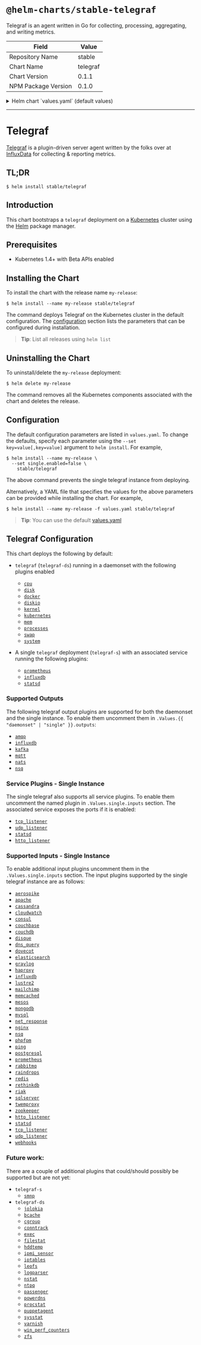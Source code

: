 # `@helm-charts/stable-telegraf`

Telegraf is an agent written in Go for collecting, processing, aggregating, and writing metrics.

| Field               | Value    |
| ------------------- | -------- |
| Repository Name     | stable   |
| Chart Name          | telegraf |
| Chart Version       | 0.1.1    |
| NPM Package Version | 0.1.0    |

<details>

<summary>Helm chart `values.yaml` (default values)</summary>

```yaml
## Default values.yaml for Telegraf
## This is a YAML-formatted file.
## ref: https://hub.docker.com/r/library/telegraf/tags/
image:
  repo: 'telegraf'
  tag: '1.1.0-alpine'
  pullPolicy: IfNotPresent

## Configure the telegraf daemonset here.
## Resource limits and outputs can be set seperately
daemonset:
  enabled: true
  ## Configure resource requests and limits
  ## ref: http://kubernetes.io/docs/user-guide/compute-resources/
  resources:
    requests:
      memory: 256Mi
      cpu: 0.1
    limits:
      memory: 2Gi
      cpu: 1
  ## Exposed telegraf configuration
  ## ref: https://docs.influxdata.com/telegraf/v1.1/administration/configuration/
  config:
    ##    global_tags:
    ##      dc: "us-east-1"
    ##      user: "$USER"
    agent:
      interval: '10s'
      round_interval: true
      metric_batch_size: 1000
      metric_buffer_limit: 10000
      collection_jitter: '0s'
      flush_interval: '10s'
      flush_jitter: '0s'
      precision: ''
      debug: false
      quiet: false
      logfile: ''
      hostname: '$HOSTNAME'
      omit_hostname: false
    outputs:
      influxdb:
        urls: []
        # - "http://influxdb-influxdb.tick:8086"
        database: 'telegraf'
    ##        retention_policy: ""
    ##        write_consistency: "any"
    ##        timeout: "5s"
    ##        username: "telegraf"
    ##        password: "metricsmetricsmetricsmetrics"
    ##        user_agent: "telegraf"
    ##        udp_payload: 512
    ##        ssl_ca: "/etc/telegraf/ca.pem"
    ##        ssl_cert: "/etc/telegraf/cert.pem"
    ##        ssl_key: "/etc/telegraf/key.pem"
    ##        insecure_skip_verify: false
    ##      amqp:
    ##        url: "amqp://localhost:5672/influxdb"
    ##        exchange: "telegraf"
    ##        auth_method: "PLAIN"
    ##        routing_tag: "host"
    ##        retention_policy: "default"
    ##        database: "telegraf"
    ##        precision: "s"
    ##        ssl_ca: "/etc/telegraf/ca.pem"
    ##        ssl_cert: "/etc/telegraf/cert.pem"
    ##        ssl_key: "/etc/telegraf/key.pem"
    ##        insecure_skip_verify: false
    ##        data_format: "influx"
    ##      kafka:
    ##        brokers:
    ##          - "localhost:9092"
    ##        topic: "telegraf"
    ##        routing_tag: "host"
    ##        compression_codec: 0
    ##        required_acks: -1
    ##        max_retry: 3
    ##        ssl_ca: "/etc/telegraf/ca.pem"
    ##        ssl_cert: "/etc/telegraf/cert.pem"
    ##        ssl_key: "/etc/telegraf/key.pem"
    ##        insecure_skip_verify: false
    ##        data_format: "influx"
    ##      mqtt:
    ##        servers:
    ##          - "localhost:1883"
    ##        topic_prefix: "telegraf"
    ##        username: "telegraf"
    ##        password: "metricsmetricsmetricsmetrics"
    ##        ssl_ca: "/etc/telegraf/ca.pem"
    ##        ssl_cert: "/etc/telegraf/cert.pem"
    ##        ssl_key: "/etc/telegraf/key.pem"
    ##        insecure_skip_verify: false
    ##        data_format: "influx"
    ##      nats:
    ##        servers:
    ##          - "nats://localhost:4222"
    ##        username: ""
    ##        password: ""
    ##        subject: "telegraf"
    ##        ssl_ca: "/etc/telegraf/ca.pem"
    ##        ssl_cert: "/etc/telegraf/cert.pem"
    ##        ssl_key: "/etc/telegraf/key.pem"
    ##        insecure_skip_verify: false
    ##        data_format: "influx"
    ##      nsq:
    ##        server: "localhost:4150"
    ##        topic: "telegraf"
    ##        data_format: "influx"
    inputs:
      cpu:
        percpu: true
        totalcpu: true
        collect_cpu_time: false
      disk:
        ignore_fs:
          - 'tmpfs'
          - 'devtmpfs'
      diskio:
      docker:
        endpoint: 'unix:///var/run/docker.sock'
        container_names: []
      kernel:
      mem:
      processes:
      swap:
      system:
      kubernetes:
        url: 'http://$HOSTNAME:10255'
        bearer_token: '/var/run/secrets/kubernetes.io/serviceaccount/token'
        insecure_skip_verify: true

## Configure the telegraf single instance here.
## Resource limits and outputs can be set seperately
single:
  enabled: true
  ## Configure resource requests and limits
  ## ref: http://kubernetes.io/docs/user-guide/compute-resources/
  resources:
    requests:
      memory: 256Mi
      cpu: 0.1
    limits:
      memory: 2Gi
      cpu: 1
  ## Configure the service for this telegraf instance. If you are running
  ## Any of the service plugins you will need this enabled
  ## Service Plugins: http_listener, statsd, tcp_listener, udp_listener
  ## ref: http://kubernetes.io/docs/user-guide/services/
  service:
    enabled: true
    type: ClusterIP

  ## Exposed telegraf configuration
  ## For full list of possible values see `/docs/all-config-values.yaml` and `/docs/all-config-values.toml`
  ## ref: https://docs.influxdata.com/telegraf/v1.1/administration/configuration/

  config:
    ##    global_tags:
    ##      dc: "us-east-1"
    ##      user: "$USER"
    agent:
      interval: '10s'
      round_interval: true
      metric_batch_size: 1000
      metric_buffer_limit: 10000
      collection_jitter: '0s'
      flush_interval: '10s'
      flush_jitter: '0s'
      precision: ''
      debug: false
      quiet: false
      logfile: ''
      hostname: 'telegraf-polling-service'
      omit_hostname: false
    outputs:
      influxdb:
        urls: []
        # - "http://influxdb-influxdb.tick:8086"
        database: 'telegraf'
    ##        retention_policy: ""
    ##        write_consistency: "any"
    ##        timeout: "5s"
    ##        username: "telegraf"
    ##        password: "metricsmetricsmetricsmetrics"
    ##        user_agent: "telegraf"
    ##        udp_payload: 512
    ##        ssl_ca: "/etc/telegraf/ca.pem"
    ##        ssl_cert: "/etc/telegraf/cert.pem"
    ##        ssl_key: "/etc/telegraf/key.pem"
    ##        insecure_skip_verify: false
    ##      amqp:
    ##        url: "amqp://localhost:5672/influxdb"
    ##        exchange: "telegraf"
    ##        auth_method: "PLAIN"
    ##        routing_tag: "host"
    ##        retention_policy: "default"
    ##        database: "telegraf"
    ##        precision: "s"
    ##        ssl_ca: "/etc/telegraf/ca.pem"
    ##        ssl_cert: "/etc/telegraf/cert.pem"
    ##        ssl_key: "/etc/telegraf/key.pem"
    ##        insecure_skip_verify: false
    ##        data_format: "influx"
    ##      kafka:
    ##        brokers:
    ##          - "localhost:9092"
    ##        topic: "telegraf"
    ##        routing_tag: "host"
    ##        compression_codec: 0
    ##        required_acks: -1
    ##        max_retry: 3
    ##        ssl_ca: "/etc/telegraf/ca.pem"
    ##        ssl_cert: "/etc/telegraf/cert.pem"
    ##        ssl_key: "/etc/telegraf/key.pem"
    ##        insecure_skip_verify: false
    ##        data_format: "influx"
    ##      mqtt:
    ##        servers:
    ##          - "localhost:1883"
    ##        topic_prefix: "telegraf"
    ##        username: "telegraf"
    ##        password: "metricsmetricsmetricsmetrics"
    ##        ssl_ca: "/etc/telegraf/ca.pem"
    ##        ssl_cert: "/etc/telegraf/cert.pem"
    ##        ssl_key: "/etc/telegraf/key.pem"
    ##        insecure_skip_verify: false
    ##        data_format: "influx"
    ##      nats:
    ##        servers:
    ##          - "nats://localhost:4222"
    ##        username: ""
    ##        password: ""
    ##        subject: "telegraf"
    ##        ssl_ca: "/etc/telegraf/ca.pem"
    ##        ssl_cert: "/etc/telegraf/cert.pem"
    ##        ssl_key: "/etc/telegraf/key.pem"
    ##        insecure_skip_verify: false
    ##        data_format: "influx"
    ##      nsq:
    ##        server: "localhost:4150"
    ##        topic: "telegraf"
    ##        data_format: "influx"
    inputs:
      cpu:
        percpu: false
        totalcpu: true
      system:
      ##      aerospike:
      ##        servers:
      ##          - "localhost:3000"
      ##      apache:
      ##        urls:
      ##          - "http://localhost/server-status?auto"
      ##      cassandra:
      ##        context: "/jolokia/read"
      ##        servers:
      ##          - "myuser:mypassword@10.10.10.1:8778"
      ##          - "10.10.10.2:8778"
      ##          - ":8778"
      ##        metrics :
      ##          - "/java.lang:type=Memory/HeapMemoryUsage"
      ##          - "/org.apache.cassandra.metrics:type=Table,keyspace=*,scope=*,name=ReadLatency"
      ##      cloudwatch:
      ##        region: "us-east-1"
      ##        access_key: ""
      ##        secret_key: ""
      ##        token: ""
      ##        role_arn: ""
      ##        profile: ""
      ##        shared_credential_file: ""
      ##        period: "5m"
      ##        delay: "5m"
      ##        interval: "5m"
      ##        cache_ttl: "10m"
      ##        namespace: "AWS/ELB"
      ##        ratelimit: 10
      ##        metrics:
      ##         names:
      ##          - "Latency"
      ##          - "RequestCount"
      ##         dimensions:
      ##           name: "LoadBalancerName"
      ##           value: "p-example"
      ##      consul:
      ##        address: "localhost"
      ##        scheme: "http"
      ##        token: ""
      ##        username: ""
      ##        password: ""
      ##        datacentre: ""
      ##      couchbase:
      ##        servers:
      ##          - "http://localhost:8091"
      ##      couchdb:
      ##        hosts:
      ##          - "http://localhost:8086/_stats"
      ##      disque:
      ##        servers:
      ##          - "localhost"
      ##      dns_query:
      ##        servers:
      ##          - "8.8.8.8"
      ##        domains:
      ##          - "."
      ##        record_type: "A"
      ##        port: 53
      ##        timeout: 2
      ##      dovecot:
      ##        servers:
      ##          - "localhost:24242"
      ##        type: "global"
      ##        filters:
      ##          - ""
      ##      elasticsearch:
      ##        servers:
      ##          - "http://localhost:9200"
      ##        http_timeout: "5s"
      ##        local: true
      ##        cluster_health: false
      ##        ssl_ca: "/etc/telegraf/ca.pem"
      ##        ssl_cert: "/etc/telegraf/cert.pem"
      ##        ssl_key: "/etc/telegraf/key.pem"
      ##        insecure_skip_verify: false
      ##      graylog:
      ##        servers:
      ##          - "http://[graylog-server-ip]:12900/system/metrics/multiple"
      ##        metrics:
      ##          - "jvm.cl.loaded"
      ##          - "jvm.memory.pools.Metaspace.committed"
      ##        username: ""
      ##        password: ""
      ##        ssl_ca: "/etc/telegraf/ca.pem"
      ##        ssl_cert: "/etc/telegraf/cert.pem"
      ##        ssl_key: "/etc/telegraf/key.pem"
      ##        insecure_skip_verify: false
      ##      haproxy:
      ##        servers:
      ##          - "http://myhaproxy.com:1936/haproxy?stats"
      influxdb:
        urls:
          - 'http://influxdb-influxdb.tick:8086/debug/vars'
        timeout: '5s'
      ##      lustre2:
      ##        ost_procfiles:
      ##          - "/proc/fs/lustre/obdfilter/*/stats"
      ##          - "/proc/fs/lustre/osd-ldiskfs/*/stats"
      ##          - "/proc/fs/lustre/obdfilter/*/job_stats"
      ##        mds_procfiles:
      ##          - "/proc/fs/lustre/mdt/*/md_stats"
      ##          - "/proc/fs/lustre/mdt/*/job_stats"
      ##      mailchimp:
      ##        api_key: ""
      ##        days_old: 0
      ##        campaign_id: ""
      ##      memcached:
      ##        servers:
      ##          - "localhost:11211"
      ##        unix_sockets:
      ##          - "/var/run/memcached.sock"
      ##      mesos:
      ##        timeout: 100
      ##        masters:
      ##          - "localhost:5050"
      ##        master_collections:
      ##          - "resources"
      ##          - "master"
      ##          - "system"
      ##          - "agents"
      ##          - "frameworks"
      ##          - "tasks"
      ##          - "messages"
      ##          - "evqueue"
      ##          - "registrar"
      ##        slaves:
      ##          -
      ##        slave_collections:
      ##          - "resources"
      ##          - "agent"
      ##          - "system"
      ##          - "executors"
      ##          - "tasks"
      ##          - "messages"
      ##      mongodb:
      ##        servers:
      ##          - "mongodb://user:password@127.0.0.1:27017"
      ##        gather_perdb_stats: false
      ##      mysql:
      ##        servers:
      ##          - "tcp(127.0.0.1:3306)?tls=false"
      ##        perf_events_statements_digest_text_limit : 120
      ##        perf_events_statements_limit: 250
      ##        perf_events_statements_time_limit        : 86400
      ##        table_schema_databases: []
      ##        gather_table_schema: false
      ##        gather_process_list: true
      ##        gather_info_schema_auto_inc: true
      ##        gather_slave_status: true
      ##        gather_binary_logs: false
      ##        gather_table_io_waits: false
      ##        gather_table_lock_waits: false
      ##        gather_index_io_waits: false
      ##        gather_event_waits: false
      ##        gather_file_events_stats: false
      ##        gather_perf_events_statements: false
      ##        interval_slow: "30m"
      ##      net_response:
      ##        protocol: "tcp"
      ##        address: "github.com:80"
      ##        timeout: "1s"
      ##        send: "ssh"
      ##        expect: "ssh"
      ##        read_timeout: "1s"
      ##      nginx:
      ##        urls:
      ##          - "http://nginx.nginx-ingress/nginx_status"
      ##      nsq:
      ##        endpoints:
      ##          - "http://localhost:4151"
      ##      phpfpm:
      ##        urls:
      ##          - "http://localhost/status"
      ##      ping:
      ##        urls:
      ##          - "www.google.com"
      ##        count: 1
      ##        ping_interval: 1.0
      ##        timeout: 1.0
      ##        interface: ""
      ##      postgresql:
      ##        address: "postgres://user:password@localhost?sslmode=disable"
      ##        ignored_databases:
      ##          - "postgres"
      ##        databases:
      ##          - "app_production"
      ##          - "testing"
      prometheus:
        urls:
          - 'https://kubernetes.default:443/metrics'
        name_prefix: 'prom_'
        bearer_token: '/var/run/secrets/kubernetes.io/serviceaccount/token'
        insecure_skip_verify: true
      ##        ssl_ca: /path/to/cafile
      ##        ssl_cert: /path/to/certfile
      ##        ssl_key: /path/to/keyfile
      ##     rabbitmq:
      ##       url: "http://localhost:15672"
      ##       name: "rmq-server-1"
      ##       username: "guest"
      ##       password: "guest"
      ##       ssl_ca: "/etc/telegraf/ca.pem"
      ##       ssl_cert: "/etc/telegraf/cert.pem"
      ##       ssl_key: "/etc/telegraf/key.pem"
      ##       insecure_skip_verify: false
      ##       nodes:
      ##         - "rabbit@node1"
      ##         - "rabbit@node2"
      ##     raindrops:
      ##       urls:
      ##         - "http://localhost:8080/_raindrops"
      ##     redis:
      ##       servers:
      ##         - "tcp://localhost:6379"
      ##     rethinkdb:
      ##       servers:
      ##         - "127.0.0.1:28015"
      ##     riak:
      ##       servers:
      ##         - "http://localhost:8098"
      ##     sqlserver:
      ##       servers:
      ##         - "Server=192.168.1.10;Port=1433;User Id=<user>;Password=<pw>;app name=telegraf;log=1;"
      ##     twemproxy:
      ##       addr: "localhost:22222"
      ##        pools:
      ##          - "redis_pool"
      ##          - "mc_pool"
      ##      zookeeper:
      ##        servers:
      ##          - "localhost:2181"
      ##      http_listener:
      ##        service_address: ":8186"
      ##        read_timeout: "10s"
      ##        write_timeout: "10s"
      ##        max_body_size: 0
      ##        max_line_size: 0
      statsd:
        service_address: ':8125'
        percentiles:
          - 50
          - 95
          - 99
        metric_separator: '_'
        allowed_pending_messages: 10000
        percentile_limit: 1000
```

</details>

---

# Telegraf

[Telegraf](https://github.com/influxdata/telegraf) is a plugin-driven server agent written by the folks over at [InfluxData](https://influxdata.com) for collecting & reporting metrics.

## TL;DR

```console
$ helm install stable/telegraf
```

## Introduction

This chart bootstraps a `telegraf` deployment on a [Kubernetes](http://kubernetes.io) cluster using the [Helm](https://helm.sh) package manager.

## Prerequisites

- Kubernetes 1.4+ with Beta APIs enabled

## Installing the Chart

To install the chart with the release name `my-release`:

```console
$ helm install --name my-release stable/telegraf
```

The command deploys Telegraf on the Kubernetes cluster in the default configuration. The [configuration](#configuration) section lists the parameters that can be configured during installation.

> **Tip**: List all releases using `helm list`

## Uninstalling the Chart

To uninstall/delete the `my-release` deployment:

```console
$ helm delete my-release
```

The command removes all the Kubernetes components associated with the chart and deletes the release.

## Configuration

The default configuration parameters are listed in `values.yaml`. To change the defaults, specify each parameter using the `--set key=value[,key=value]` argument to `helm install`. For example,

```console
$ helm install --name my-release \
  --set single.enabled=false \
    stable/telegraf
```

The above command prevents the single telegraf instance from deploying.

Alternatively, a YAML file that specifies the values for the above parameters can be provided while installing the chart. For example,

```console
$ helm install --name my-release -f values.yaml stable/telegraf
```

> **Tip**: You can use the default [values.yaml](values.yaml)

## Telegraf Configuration

This chart deploys the following by default:

- `telegraf` (`telegraf-ds`) running in a daemonset with the following plugins enabled

  - [`cpu`](https://github.com/influxdata/telegraf/tree/master/plugins/inputs/system)
  - [`disk`](https://github.com/influxdata/telegraf/tree/master/plugins/inputs/system)
  - [`docker`](https://github.com/influxdata/telegraf/tree/master/plugins/inputs/docker)
  - [`diskio`](https://github.com/influxdata/telegraf/tree/master/plugins/inputs/system)
  - [`kernel`](https://github.com/influxdata/telegraf/tree/master/plugins/inputs/system)
  - [`kubernetes`](https://github.com/influxdata/telegraf/tree/master/plugins/inputs/kubernetes)
  - [`mem`](https://github.com/influxdata/telegraf/tree/master/plugins/inputs/system)
  - [`processes`](https://github.com/influxdata/telegraf/tree/master/plugins/inputs/system)
  - [`swap`](https://github.com/influxdata/telegraf/tree/master/plugins/inputs/system)
  - [`system`](https://github.com/influxdata/telegraf/tree/master/plugins/inputs/system)

- A single `telegraf` deployment (`telegraf-s`) with an associated service running the following plugins:

  - [`prometheus`](https://github.com/influxdata/telegraf/tree/master/plugins/inputs/prometheus)
  - [`influxdb`](https://github.com/influxdata/telegraf/tree/master/plugins/inputs/influxdb)
  - [`statsd`](https://github.com/influxdata/telegraf/tree/master/plugins/inputs/statsd)

### Supported Outputs

The following telegraf output plugins are supported for both the daemonset and the single instance. To enable them uncomment them in `.Values.{{ "daemonset" | "single" }}.outputs`:

- [`amqp`](https://github.com/influxdata/telegraf/tree/master/plugins/outputs/amqp)
- [`influxdb`](https://github.com/influxdata/telegraf/tree/master/plugins/outputs/influxdb)
- [`kafka`](https://github.com/influxdata/telegraf/tree/master/plugins/outputs/kafka)
- [`mqtt`](https://github.com/influxdata/telegraf/tree/master/plugins/outputs/mqtt)
- [`nats`](https://github.com/influxdata/telegraf/tree/master/plugins/outputs/nats)
- [`nsq`](https://github.com/influxdata/telegraf/tree/master/plugins/outputs/nsq)

### Service Plugins - Single Instance

The single telegraf also supports all service plugins. To enable them uncomment the named plugin in `.Values.single.inputs` section. The associated service exposes the ports if it is enabled:

- [`tcp_listener`](https://github.com/influxdata/telegraf/tree/master/plugins/inputs/tcp_listener)
- [`udp_listener`](https://github.com/influxdata/telegraf/tree/master/plugins/inputs/udp_listener)
- [`statsd`](https://github.com/influxdata/telegraf/tree/master/plugins/inputs/statsd)
- [`http_listener`](https://github.com/influxdata/telegraf/tree/master/plugins/inputs/http_listener)

### Supported Inputs - Single Instance

To enable additional input plugins uncomment them in the `.Values.single.inputs` section. The input plugins supported by the single telegraf instance are as follows:

- [`aerospike`](https://github.com/influxdata/telegraf/tree/master/plugins/inputs/aerospike)
- [`apache`](https://github.com/influxdata/telegraf/tree/master/plugins/inputs/apache)
- [`cassandra`](https://github.com/influxdata/telegraf/tree/master/plugins/inputs/cassandra)
- [`cloudwatch`](https://github.com/influxdata/telegraf/tree/master/plugins/inputs/cloudwatch)
- [`consul`](https://github.com/influxdata/telegraf/tree/master/plugins/inputs/consul)
- [`couchbase`](https://github.com/influxdata/telegraf/tree/master/plugins/inputs/couchbase)
- [`couchdb`](https://github.com/influxdata/telegraf/tree/master/plugins/inputs/couchdb)
- [`disque`](https://github.com/influxdata/telegraf/tree/master/plugins/inputs/disque)
- [`dns_query`](https://github.com/influxdata/telegraf/tree/master/plugins/inputs/dns_query)
- [`dovecot`](https://github.com/influxdata/telegraf/tree/master/plugins/inputs/dovecot)
- [`elasticsearch`](https://github.com/influxdata/telegraf/tree/master/plugins/inputs/elasticsearch)
- [`graylog`](https://github.com/influxdata/telegraf/tree/master/plugins/inputs/graylog)
- [`haproxy`](https://github.com/influxdata/telegraf/tree/master/plugins/inputs/haproxy)
- [`influxdb`](https://github.com/influxdata/telegraf/tree/master/plugins/inputs/influxdb)
- [`lustre2`](https://github.com/influxdata/telegraf/tree/master/plugins/inputs/lustre2)
- [`mailchimp`](https://github.com/influxdata/telegraf/tree/master/plugins/inputs/mailchimp)
- [`memcached`](https://github.com/influxdata/telegraf/tree/master/plugins/inputs/memcached)
- [`mesos`](https://github.com/influxdata/telegraf/tree/master/plugins/inputs/mesos)
- [`mongodb`](https://github.com/influxdata/telegraf/tree/master/plugins/inputs/mongodb)
- [`mysql`](https://github.com/influxdata/telegraf/tree/master/plugins/inputs/mysql)
- [`net_response`](https://github.com/influxdata/telegraf/tree/master/plugins/inputs/net_response)
- [`nginx`](https://github.com/influxdata/telegraf/tree/master/plugins/inputs/nginx)
- [`nsq`](https://github.com/influxdata/telegraf/tree/master/plugins/inputs/nsq)
- [`phpfpm`](https://github.com/influxdata/telegraf/tree/master/plugins/inputs/phpfpm)
- [`ping`](https://github.com/influxdata/telegraf/tree/master/plugins/inputs/ping)
- [`postgresql`](https://github.com/influxdata/telegraf/tree/master/plugins/inputs/postgresql)
- [`prometheus`](https://github.com/influxdata/telegraf/tree/master/plugins/inputs/prometheus)
- [`rabbitmq`](https://github.com/influxdata/telegraf/tree/master/plugins/inputs/rabbitmq)
- [`raindrops`](https://github.com/influxdata/telegraf/tree/master/plugins/inputs/raindrops)
- [`redis`](https://github.com/influxdata/telegraf/tree/master/plugins/inputs/redis)
- [`rethinkdb`](https://github.com/influxdata/telegraf/tree/master/plugins/inputs/rethinkdb)
- [`riak`](https://github.com/influxdata/telegraf/tree/master/plugins/inputs/riak)
- [`sqlserver`](https://github.com/influxdata/telegraf/tree/master/plugins/inputs/sqlserver)
- [`twemproxy`](https://github.com/influxdata/telegraf/tree/master/plugins/inputs/twemproxy)
- [`zookeeper`](https://github.com/influxdata/telegraf/tree/master/plugins/inputs/zookeeper)
- [`http_listener`](https://github.com/influxdata/telegraf/tree/master/plugins/inputs/http_listener)
- [`statsd`](https://github.com/influxdata/telegraf/tree/master/plugins/inputs/statsd)
- [`tcp_listener`](https://github.com/influxdata/telegraf/tree/master/plugins/inputs/tcp_listener)
- [`udp_listener`](https://github.com/influxdata/telegraf/tree/master/plugins/inputs/udp_listener)
- [`webhooks`](https://github.com/influxdata/telegraf/tree/master/plugins/inputs/webhooks)

### Future work:

There are a couple of additional plugins that could/should possibly be supported but are not yet:

- `telegraf-s`
  - [`smnp`](https://github.com/influxdata/telegraf/tree/master/plugins/smnp)
- `telegraf-ds`
  - [`jolokia`](https://github.com/influxdata/telegraf/tree/master/plugins/inputs/jolokia)
  - [`bcache`](https://github.com/influxdata/telegraf/tree/master/plugins/inputs/bcache)
  - [`cgroup`](https://github.com/influxdata/telegraf/tree/master/plugins/inputs/cgroup)
  - [`conntrack`](https://github.com/influxdata/telegraf/tree/master/plugins/inputs/conntrack)
  - [`exec`](https://github.com/influxdata/telegraf/tree/master/plugins/inputs/exec)
  - [`filestat`](https://github.com/influxdata/telegraf/tree/master/plugins/inputs/filestat)
  - [`hddtemp`](https://github.com/influxdata/telegraf/tree/master/plugins/inputs/hddtemp)
  - [`ipmi_sensor`](https://github.com/influxdata/telegraf/tree/master/plugins/inputs/ipmi_sensor)
  - [`iptables`](https://github.com/influxdata/telegraf/tree/master/plugins/inputs/iptables)
  - [`leofs`](https://github.com/influxdata/telegraf/tree/master/plugins/inputs/leofs)
  - [`logparser`](https://github.com/influxdata/telegraf/tree/master/plugins/inputs/logparser)
  - [`nstat`](https://github.com/influxdata/telegraf/tree/master/plugins/inputs/nstat)
  - [`ntpq`](https://github.com/influxdata/telegraf/tree/master/plugins/inputs/ntpq)
  - [`passenger`](https://github.com/influxdata/telegraf/tree/master/plugins/inputs/passenger)
  - [`powerdns`](https://github.com/influxdata/telegraf/tree/master/plugins/inputs/powerdns)
  - [`procstat`](https://github.com/influxdata/telegraf/tree/master/plugins/inputs/procstat)
  - [`puppetagent`](https://github.com/influxdata/telegraf/tree/master/plugins/inputs/puppetagent)
  - [`sysstat`](https://github.com/influxdata/telegraf/tree/master/plugins/inputs/sysstat)
  - [`varnish`](https://github.com/influxdata/telegraf/tree/master/plugins/inputs/varnish)
  - [`win_perf_counters`](https://github.com/influxdata/telegraf/tree/master/plugins/inputs/win_perf_counters)
  - [`zfs`](https://github.com/influxdata/telegraf/tree/master/plugins/inputs/zfs)
